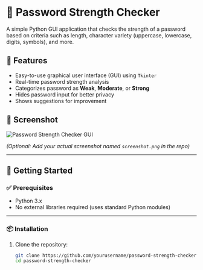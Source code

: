 # 🔐 Password Strength Checker

A simple Python GUI application that checks the strength of a password based on criteria such as length, character variety (uppercase, lowercase, digits, symbols), and more.

## 🧠 Features

- Easy-to-use graphical user interface (GUI) using `Tkinter`
- Real-time password strength analysis
- Categorizes password as **Weak**, **Moderate**, or **Strong**
- Hides password input for better privacy
- Shows suggestions for improvement

## 📸 Screenshot

![Password Strength Checker GUI](screenshot.png)

*(Optional: Add your actual screenshot named `screenshot.png` in the repo)*

---

## 🚀 Getting Started

### ✅ Prerequisites

- Python 3.x
- No external libraries required (uses standard Python modules)

---

### 📦 Installation

1. Clone the repository:

   ```bash
   git clone https://github.com/yourusername/password-strength-checker.git
   cd password-strength-checker
